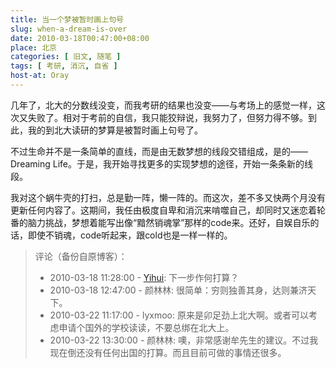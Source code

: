 ```yaml
---
title: 当一个梦被暂时画上句号
slug: when-a-dream-is-over
date: 2010-03-18T00:47:00+08:00
place: 北京
categories: [ 旧文, 随笔 ]
tags: [ 考研, 消沉, 自省 ]
host-at: Oray
---
```

几年了，北大的分数线没变，而我考研的结果也没变——与考场上的感觉一样，这次又失败了。相对于考前的自信，我只能狡辩说，我努力了，但努力得不够。到此，我的到北大读研的梦算是被暂时画上句号了。

不过生命并不是一条简单的直线，而是由无数梦想的线段交错组成，是的——Dreaming Life。于是，我开始寻找更多的实现梦想的途径，开始一条条新的线段。

我对这个蜗牛壳的打扫，总是勤一阵，懒一阵的。而这次，差不多又快两个月没有更新任何内容了。这期间，我任由极度自卑和消沉来啃噬自己，却同时又迷恋着轮番的脑力挑战，梦想着能写出像“黯然销魂掌”那样的code来。还好，自娱自乐的话，即使不销魂，code听起来，跟cold也是一样一样的。

> 评论（备份自原博客）：
> 
> * 2010-03-18 11:28:00 - [Yihui](http://yihui.name/): 下一步作何打算？
> * 2010-03-18 12:47:00 - 颜林林: 很简单：穷则独善其身，达则兼济天下。
> * 2010-03-22 11:17:00 - lyxmoo: 原来是卯足劲上北大啊。或者可以考虑申请个国外的学校读读，不要总绑在北大上。
> * 2010-03-22 13:30:00 - 颜林林: 噢，非常感谢牟先生的建议。不过我现在倒还没有任何出国的打算。而且目前可做的事情还很多。
